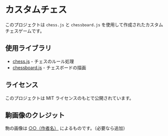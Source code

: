 # カスタムチェス

このプロジェクトは `chess.js` と `chessboard.js` を使用して作成されたカスタムチェスゲームです。

## 使用ライブラリ
- [chess.js](https://github.com/jhlywa/chess.js) - チェスのルール処理
- [chessboard.js](https://github.com/oakmac/chessboardjs) - チェスボードの描画

## ライセンス
このプロジェクトは MIT ライセンスのもとで公開されています。

## 駒画像のクレジット
駒の画像は [○○（作者名）](URL) によるものです。（必要なら追加）
